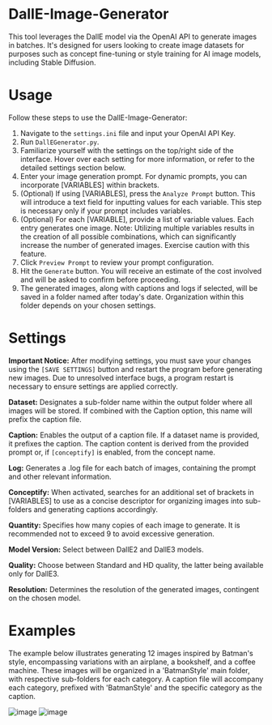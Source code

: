 # DallE-Image-Generator
This tool leverages the DallE model via the OpenAI API to generate images in batches. It's designed for users looking to create image datasets for purposes such as concept fine-tuning or style training for AI image models, including Stable Diffusion.

# Usage
Follow these steps to use the DallE-Image-Generator:

1. Navigate to the `settings.ini` file and input your OpenAI API Key.
2. Run `DallEGenerator.py`.
3. Familiarize yourself with the settings on the top/right side of the interface. Hover over each setting for more information, or refer to the detailed settings section below.
4. Enter your image generation prompt. For dynamic prompts, you can incorporate [VARIABLES] within brackets.
5. (Optional) If using [VARIABLES], press the `Analyze Prompt` button. This will introduce a text field for inputting values for each variable. This step is necessary only if your prompt includes variables.
6. (Optional) For each [VARIABLE], provide a list of variable values. Each entry generates one image. Note: Utilizing multiple variables results in the creation of all possible combinations, which can significantly increase the number of generated images. Exercise caution with this feature.
7. Click `Preview Prompt` to review your prompt configuration.
8. Hit the `Generate` button. You will receive an estimate of the cost involved and will be asked to confirm before proceeding.
9. The generated images, along with captions and logs if selected, will be saved in a folder named after today's date. Organization within this folder depends on your chosen settings.

# Settings
**Important Notice:** After modifying settings, you must save your changes using the `[SAVE SETTINGS]` button and restart the program before generating new images. Due to unresolved interface bugs, a program restart is necessary to ensure settings are applied correctly.

**Dataset:** Designates a sub-folder name within the output folder where all images will be stored. If combined with the Caption option, this name will prefix the caption file.

**Caption:** Enables the output of a caption file. If a dataset name is provided, it prefixes the caption. The caption content is derived from the provided prompt or, if `[conceptify]` is enabled, from the concept name.

**Log:** Generates a .log file for each batch of images, containing the prompt and other relevant information.

**Conceptify:** When activated, searches for an additional set of brackets in [VARIABLES] to use as a concise descriptor for organizing images into sub-folders and generating captions accordingly.

**Quantity:** Specifies how many copies of each image to generate. It is recommended not to exceed 9 to avoid excessive generation.

**Model Version:** Select between DallE2 and DallE3 models.

**Quality:** Choose between Standard and HD quality, the latter being available only for DallE3.

**Resolution:** Determines the resolution of the generated images, contingent on the chosen model.

# Examples
The example below illustrates generating 12 images inspired by Batman's style, encompassing variations with an airplane, a bookshelf, and a coffee machine. These images will be organized in a 'BatmanStyle' main folder, with respective sub-folders for each category. A caption file will accompany each category, prefixed with 'BatmanStyle' and the specific category as the caption.

![image](https://github.com/MNeMoNiCuZ/DallE-Image-Generator/assets/60541708/c262c255-4fe7-468a-8ab0-812d3abfc61e)
![image](https://github.com/MNeMoNiCuZ/DallE-Image-Generator/assets/60541708/5d4695f1-913c-4a37-bfda-03f1d541e841)
